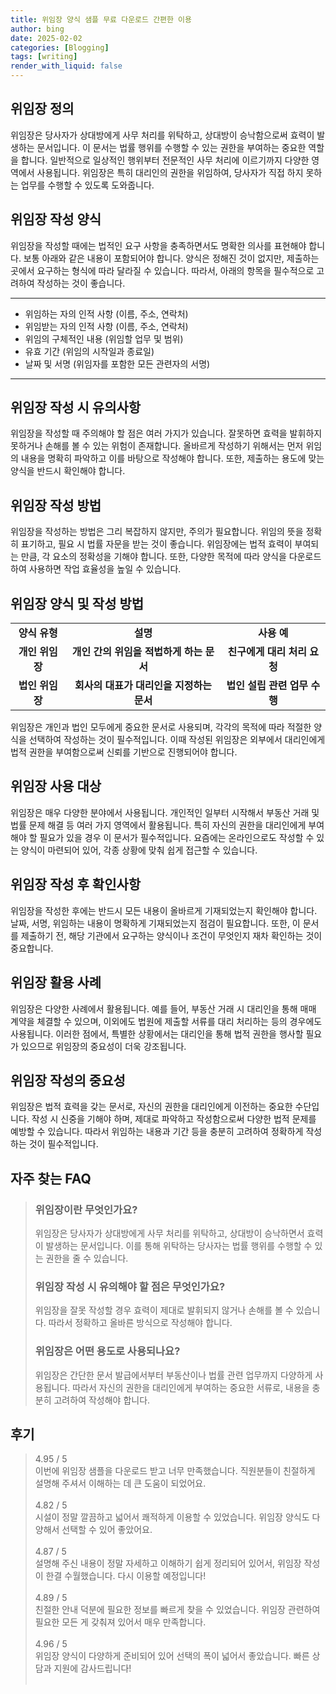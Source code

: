 ```yaml
---
title: 위임장 양식 샘플 무료 다운로드 간편한 이용
author: bing
date: 2025-02-02
categories: [Blogging]
tags: [writing]
render_with_liquid: false
---
```



<h2 id='위임장_정의'>위임장 정의</h2>

<p>위임장은 당사자가 상대방에게 사무 처리를 위탁하고, 상대방이 승낙함으로써 효력이 발생하는 문서입니다. 이 문서는 법률 행위를 수행할 수 있는 권한을 부여하는 중요한 역할을 합니다. 일반적으로 일상적인 행위부터 전문적인 사무 처리에 이르기까지 다양한 영역에서 사용됩니다. 위임장은 특히 대리인의 권한을 위임하여, 당사자가 직접 하지 못하는 업무를 수행할 수 있도록 도와줍니다.</p>

<h2 id='위임장_작성_양식'>위임장 작성 양식</h2>

<p>위임장을 작성할 때에는 법적인 요구 사항을 충족하면서도 명확한 의사를 표현해야 합니다. 보통 아래와 같은 내용이 포함되어야 합니다. 양식은 정해진 것이 없지만, 제출하는 곳에서 요구하는 형식에 따라 달라질 수 있습니다. 따라서, 아래의 항목을 필수적으로 고려하여 작성하는 것이 좋습니다.</p>

<hr />

<ul>
    <li>위임하는 자의 인적 사항 (이름, 주소, 연락처)</li>
    <li>위임받는 자의 인적 사항 (이름, 주소, 연락처)</li>
    <li>위임의 구체적인 내용 (위임할 업무 및 범위)</li>
    <li>유효 기간 (위임의 시작일과 종료일)</li>
    <li>날짜 및 서명 (위임자를 포함한 모든 관련자의 서명)</li>
</ul>

<hr />

<h2 id='위임장_작성_시_유의사항'>위임장 작성 시 유의사항</h2>

<p>위임장을 작성할 때 주의해야 할 점은 여러 가지가 있습니다. 잘못하면 효력을 발휘하지 못하거나 손해를 볼 수 있는 위험이 존재합니다. 올바르게 작성하기 위해서는 먼저 위임의 내용을 명확히 파악하고 이를 바탕으로 작성해야 합니다. 또한, 제출하는 용도에 맞는 양식을 반드시 확인해야 합니다.</p>

<h2 id='위임장_작성방법'>위임장 작성 방법</h2>

<p>위임장을 작성하는 방법은 그리 복잡하지 않지만, 주의가 필요합니다. 위임의 뜻을 정확히 표기하고, 필요 시 법률 자문을 받는 것이 좋습니다. 위임장에는 법적 효력이 부여되는 만큼, 각 요소의 정확성을 기해야 합니다. 또한, 다양한 목적에 따라 양식을 다운로드하여 사용하면 작업 효율성을 높일 수 있습니다.</p>

<h2 id='위임장_양식과_작성방법'>위임장 양식 및 작성 방법</h2>

<table>
    <tr>
        <td style="text-align: center; height: 17px;"><b>양식 유형</b></td>
        <td style="text-align: center; height: 17px;"><b>설명</b></td>
        <td style="text-align: center; height: 17px;"><b>사용 예</b></td>
    </tr>
    <tr>
        <td style="text-align: center; height: 17px;"><b>개인 위임장</b></td>
        <td style="text-align: center; height: 17px;"><b>개인 간의 위임을 적법하게 하는 문서</b></td>
        <td style="text-align: center; height: 17px;"><b>친구에게 대리 처리 요청</b></td>
    </tr>
    <tr>
        <td style="text-align: center; height: 17px;"><b>법인 위임장</b></td>
        <td style="text-align: center; height: 17px;"><b>회사의 대표가 대리인을 지정하는 문서</b></td>
        <td style="text-align: center; height: 17px;"><b>법인 설립 관련 업무 수행</b></td>
    </tr>
</table>

<p>위임장은 개인과 법인 모두에게 중요한 문서로 사용되며, 각각의 목적에 따라 적절한 양식을 선택하여 작성하는 것이 필수적입니다. 이때 작성된 위임장은 외부에서 대리인에게 법적 권한을 부여함으로써 신뢰를 기반으로 진행되어야 합니다.</p>

<h2 id='위임장_사용_대상'>위임장 사용 대상</h2>

<p>위임장은 매우 다양한 분야에서 사용됩니다. 개인적인 일부터 시작해서 부동산 거래 및 법률 문제 해결 등 여러 가지 영역에서 활용됩니다. 특히 자신의 권한을 대리인에게 부여해야 할 필요가 있을 경우 이 문서가 필수적입니다. 요즘에는 온라인으로도 작성할 수 있는 양식이 마련되어 있어, 각종 상황에 맞춰 쉽게 접근할 수 있습니다.</p>

<h2 id='위임장_작성_후_확인사항'>위임장 작성 후 확인사항</h2>

<p>위임장을 작성한 후에는 반드시 모든 내용이 올바르게 기재되었는지 확인해야 합니다. 날짜, 서명, 위임하는 내용이 명확하게 기재되었는지 점검이 필요합니다. 또한, 이 문서를 제출하기 전, 해당 기관에서 요구하는 양식이나 조건이 무엇인지 재차 확인하는 것이 중요합니다.</p>

<h2 id='위임장_활용_사례'>위임장 활용 사례</h2>

<p>위임장은 다양한 사례에서 활용됩니다. 예를 들어, 부동산 거래 시 대리인을 통해 매매 계약을 체결할 수 있으며, 이외에도 법원에 제출할 서류를 대리 처리하는 등의 경우에도 사용됩니다. 이러한 점에서, 특별한 상황에서는 대리인을 통해 법적 권한을 행사할 필요가 있으므로 위임장의 중요성이 더욱 강조됩니다.</p>

<h2 id='위임장_작성의_중요성'>위임장 작성의 중요성</h2>

<p>위임장은 법적 효력을 갖는 문서로, 자신의 권한을 대리인에게 이전하는 중요한 수단입니다. 작성 시 신중을 기해야 하며, 제대로 파악하고 작성함으로써 다양한 법적 문제를 예방할 수 있습니다. 따라서 위임하는 내용과 기간 등을 충분히 고려하여 정확하게 작성하는 것이 필수적입니다.</p>


<h2 id='자주_찾는_FAQ'>자주 찾는 FAQ</h2>
<div itemscope="" itemtype="https://schema.org/FAQPage"> 
<blockquote> 
<div itemscope="" itemprop="mainEntity" itemtype="https://schema.org/Question"> 
<h3 itemprop="name">위임장이란 무엇인가요?</h3> 
<div itemscope="" itemprop="acceptedAnswer" itemtype="https://schema.org/Answer"> 
<span itemprop="text"> 
<p>위임장은 당사자가 상대방에게 사무 처리를 위탁하고, 상대방이 승낙하면서 효력이 발생하는 문서입니다. 이를 통해 위탁하는 당사자는 법률 행위를 수행할 수 있는 권한을 줄 수 있습니다.</p> 
</span> 
</div> 
</div> 

<div itemscope="" itemprop="mainEntity" itemtype="https://schema.org/Question"> 
<h3 itemprop="name">위임장 작성 시 유의해야 할 점은 무엇인가요?</h3> 
<div itemscope="" itemprop="acceptedAnswer" itemtype="https://schema.org/Answer"> 
<span itemprop="text"> 
<p>위임장을 잘못 작성할 경우 효력이 제대로 발휘되지 않거나 손해를 볼 수 있습니다. 따라서 정확하고 올바른 방식으로 작성해야 합니다.</p> 
</span> 
</div> 
</div> 

<div itemscope="" itemprop="mainEntity" itemtype="https://schema.org/Question"> 
<h3 itemprop="name">위임장은 어떤 용도로 사용되나요?</h3> 
<div itemscope="" itemprop="acceptedAnswer" itemtype="https://schema.org/Answer"> 
<span itemprop="text"> 
<p>위임장은 간단한 문서 발급에서부터 부동산이나 법률 관련 업무까지 다양하게 사용됩니다. 따라서 자신의 권한을 대리인에게 부여하는 중요한 서류로, 내용을 충분히 고려하여 작성해야 합니다.</p> 
</span> 
</div> 
</div> 

</blockquote> 
</div>
<h2 id='후기'>후기</h2>
<div itemscope itemtype="https://schema.org/Product">
  <blockquote>
  <div itemprop="review" itemscope itemtype="https://schema.org/Review">
      <div itemprop="reviewRating" itemscope itemtype="https://schema.org/Rating"> <span itemprop="ratingValue">4.95</span> / <span itemprop="bestRating">5</span> </div>
      <span itemprop="reviewBody">이번에 위임장 샘플을 다운로드 받고 너무 만족했습니다. 직원분들이 친절하게 설명해 주셔서 이해하는 데 큰 도움이 되었어요.</span>
  </div>
  <br>
  <div itemprop="review" itemscope itemtype="https://schema.org/Review">
      <div itemprop="reviewRating" itemscope itemtype="https://schema.org/Rating"> <span itemprop="ratingValue">4.82</span> / <span itemprop="bestRating">5</span> </div>
      <span itemprop="reviewBody">시설이 정말 깔끔하고 넓어서 쾌적하게 이용할 수 있었습니다. 위임장 양식도 다양해서 선택할 수 있어 좋았어요.</span>
  </div>
  <br>
  <div itemprop="review" itemscope itemtype="https://schema.org/Review">
      <div itemprop="reviewRating" itemscope itemtype="https://schema.org/Rating"> <span itemprop="ratingValue">4.87</span> / <span itemprop="bestRating">5</span> </div>
      <span itemprop="reviewBody">설명해 주신 내용이 정말 자세하고 이해하기 쉽게 정리되어 있어서, 위임장 작성이 한결 수월했습니다. 다시 이용할 예정입니다!</span>
  </div>
  <br>
  <div itemprop="review" itemscope itemtype="https://schema.org/Review">
      <div itemprop="reviewRating" itemscope itemtype="https://schema.org/Rating"> <span itemprop="ratingValue">4.89</span> / <span itemprop="bestRating">5</span> </div>
      <span itemprop="reviewBody">친절한 안내 덕분에 필요한 정보를 빠르게 찾을 수 있었습니다. 위임장 관련하여 필요한 모든 게 갖춰져 있어서 매우 만족합니다.</span>
  </div>
  <br>
  <div itemprop="review" itemscope itemtype="https://schema.org/Review">
      <div itemprop="reviewRating" itemscope itemtype="https://schema.org/Rating"> <span itemprop="ratingValue">4.96</span> / <span itemprop="bestRating">5</span> </div>
      <span itemprop="reviewBody">위임장 양식이 다양하게 준비되어 있어 선택의 폭이 넓어서 좋았습니다. 빠른 상담과 지원에 감사드립니다!</span>
  </div>
  <br>
  </blockquote>
</div>

